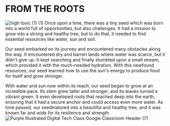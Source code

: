 # FROM THE ROOTS
![high toxic (1) (1)](https://user-images.githubusercontent.com/44000056/216853270-901e4cc7-c152-4c13-bcc2-c39287b40989.png)
Once upon a time, there was a tiny seed which was born into a world full of opportunities, but also challenges. It had a mission to grow into a strong and healthy tree, but to do that, it needed to find essential resources like water, sun and soil.

Our seed embarked on its journey and encountered many obstacles along the way. It encountered dry and barren lands where water was scarce, but it didn't give up. It kept searching and finally stumbled upon a small stream, which provided it with the much-needed hydration.  With this newfound resources, our seed learned how to use the sun's energy to produce food for itself and grow stronger. 

With water and sun now within its reach, our seed began to grow at an incredible pace. Its stem grew taller and stronger, and its leaves turned a vibrant green. It even developed roots that reached deep into the earth, ensuring that it had a secure anchor and could access even more water. As time passed, our seedmatured into a beautiful and healthy tree, and it was known far and wide for its resilience and strength. 
![Purple Illustrated Digital Tech Class Google Classroom Header (7)](https://user-images.githubusercontent.com/44000056/216853296-3618472c-7b31-4c9a-80ec-1348c5042a36.png)
